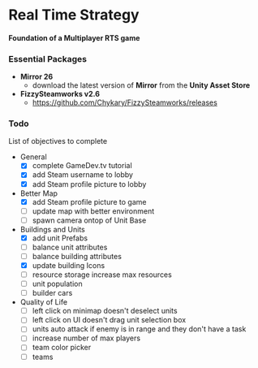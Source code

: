 # Real Time Strategy
#### Foundation of a Multiplayer RTS game

### Essential Packages 
- <strong>Mirror 26</strong>
	- download the latest version of <strong>Mirror</strong> from the <strong>Unity Asset Store</strong>
- <strong>FizzySteamworks v2.6</strong>
	- https://github.com/Chykary/FizzySteamworks/releases
	
### Todo
List of objectives to complete

- General
	- [x] complete GameDev.tv tutorial
	- [x] add Steam username to lobby
	- [x] add Steam profile picture to lobby
- Better Map
	- [x] add Steam profile picture to game
	- [ ] update map with better environment
	- [ ] spawn camera ontop of Unit Base
- Buildings and Units
	- [x] add unit Prefabs
	- [ ] balance unit attributes
	- [ ] balance building attributes
	- [x] update building Icons
	- [ ] resource storage increase max resources
	- [ ] unit population
	- [ ] builder cars 
- Quality of Life
	- [ ] left click on minimap doesn't deselect units
	- [ ] left click on UI doesn't drag unit selection box
	- [ ] units auto attack if enemy is in range and they don't have a task
	- [ ] increase number of max players
	- [ ] team color picker
	- [ ] teams